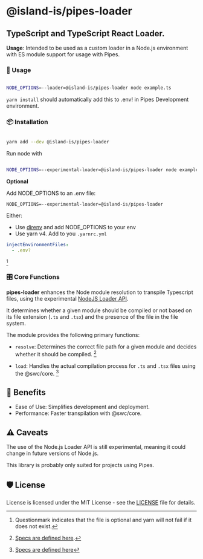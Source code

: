 # @island-is/pipes-loader

## TypeScript and TypeScript React Loader.

**Usage**: Intended to be used as a custom loader in a Node.js environment with ES module support for usage with Pipes.

### 🚀 Usage

```sh

NODE_OPTIONS=--loader=@island-is/pipes-loader node example.ts

```

`yarn install` should automatically add this to .env! in Pipes Development environment.

### 📦 Installation

```bash

yarn add --dev @island-is/pipes-loader

```

Run node with

```bash

NODE_OPTIONS=--experimental-loader=@island-is/pipes-loader node example.ts

```

**Optional**

Add NODE_OPTIONS to an .env file:

```
NODE_OPTIONS=--experimental-loader=@island-is/pipes-loader
```

Either:

- Use [direnv](https://direnv.net/) and add NODE_OPTIONS to your env
- Use yarn v4. Add to you `.yarnrc.yml`

```yaml
injectEnvironmentFiles:
  - .env?
```

[^1]

[^1]: Questionmark indicates that the file is optional and yarn will not fail if it does not exist.

### 🎛️ Core Functions

**pipes-loader** enhances the Node module resolution to transpile Typescript files, using the experimental [NodeJS Loader API](https://nodejs.org/api/esm.html#loaders).

It determines whether a given module should be compiled or not based on its file extension (`.ts` and `.tsx`) and the presence of the file in the file system.

The module provides the following primary functions:

- `resolve`: Determines the correct file path for a given module and decides whether it should be compiled. [^2]

[^2]: [Specs are defined here](https://nodejs.org/api/esm.html#resolvespecifier-context-nextresolve).

- `load`: Handles the actual compilation process for `.ts` and `.tsx` files using the @swc/core. [^3]

[^3]: [Specs are defined here](https://nodejs.org/api/esm.html#loadurl-context-nextload)

## 🌟 Benefits

- Ease of Use: Simplifies development and deployment.
- Performance: Faster transpilation with @swc/core.

## ⚠️ Caveats

The use of the Node.js Loader API is still experimental, meaning it could change in future versions of Node.js.

This library is probably only suited for projects using Pipes.

## 🛡️ License

License is licensed under the MIT License - see the [LICENSE](LICENSE) file for details.
